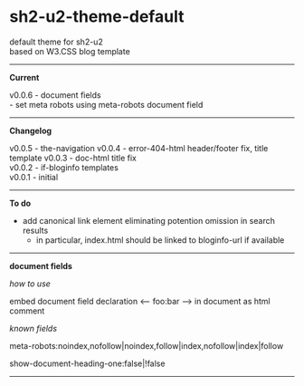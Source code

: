 # sh2-u2-theme-default

default theme for sh2-u2  
based on W3.CSS blog template

---

**Current**

v0.0.6 - document fields <!-- 2017/08/04  8:59 -->  
\- set meta robots using meta-robots document field

---

**Changelog**

v0.0.5 - the-navigation <!-- 2017/08/03  8:49 -->
v0.0.4 - error-404-html header/footer fix, title template
v0.0.3 - doc-html title fix  
v0.0.2 - if-bloginfo templates   
v0.0.1 - initial 

---

**To do**

- add canonical link element eliminating potention omission in search results
  + in particular, index.html should be linked to bloginfo-url if available

---

**document fields**

*how to use*

embed document field declaration &lt;-- foo:bar --&gt; in document as html comment

*known fields*

meta-robots:noindex,nofollow|noindex,follow|index,nofollow|index|follow

show-document-heading-one:false|!false

---
